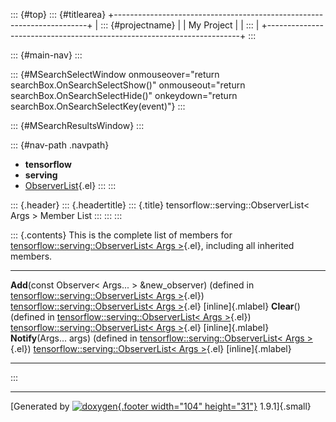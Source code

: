 ::: {#top}
::: {#titlearea}
+-----------------------------------------------------------------------+
| ::: {#projectname}                                                    |
| My Project                                                            |
| :::                                                                   |
+-----------------------------------------------------------------------+
:::

::: {#main-nav}
:::

::: {#MSearchSelectWindow onmouseover="return searchBox.OnSearchSelectShow()" onmouseout="return searchBox.OnSearchSelectHide()" onkeydown="return searchBox.OnSearchSelectKey(event)"}
:::

::: {#MSearchResultsWindow}
:::

::: {#nav-path .navpath}
-   **tensorflow**
-   **serving**
-   [ObserverList](classtensorflow_1_1serving_1_1ObserverList.html){.el}
:::
:::

::: {.header}
::: {.headertitle}
::: {.title}
tensorflow::serving::ObserverList\< Args \> Member List
:::
:::
:::

::: {.contents}
This is the complete list of members for
[tensorflow::serving::ObserverList\< Args
\>](classtensorflow_1_1serving_1_1ObserverList.html){.el}, including all
inherited members.

  ----------------------------------------------------------------------------------------------------------------------------------------------------------------------- ----------------------------------------------------------------------------------------------------- -------------------
  **Add**(const Observer\< Args\... \> &new\_observer) (defined in [tensorflow::serving::ObserverList\< Args \>](classtensorflow_1_1serving_1_1ObserverList.html){.el})   [tensorflow::serving::ObserverList\< Args \>](classtensorflow_1_1serving_1_1ObserverList.html){.el}   [inline]{.mlabel}
  **Clear**() (defined in [tensorflow::serving::ObserverList\< Args \>](classtensorflow_1_1serving_1_1ObserverList.html){.el})                                            [tensorflow::serving::ObserverList\< Args \>](classtensorflow_1_1serving_1_1ObserverList.html){.el}   [inline]{.mlabel}
  **Notify**(Args\... args) (defined in [tensorflow::serving::ObserverList\< Args \>](classtensorflow_1_1serving_1_1ObserverList.html){.el})                              [tensorflow::serving::ObserverList\< Args \>](classtensorflow_1_1serving_1_1ObserverList.html){.el}   [inline]{.mlabel}
  ----------------------------------------------------------------------------------------------------------------------------------------------------------------------- ----------------------------------------------------------------------------------------------------- -------------------
:::

------------------------------------------------------------------------

[Generated by [![doxygen](doxygen.svg){.footer width="104"
height="31"}](https://www.doxygen.org/index.html) 1.9.1]{.small}
